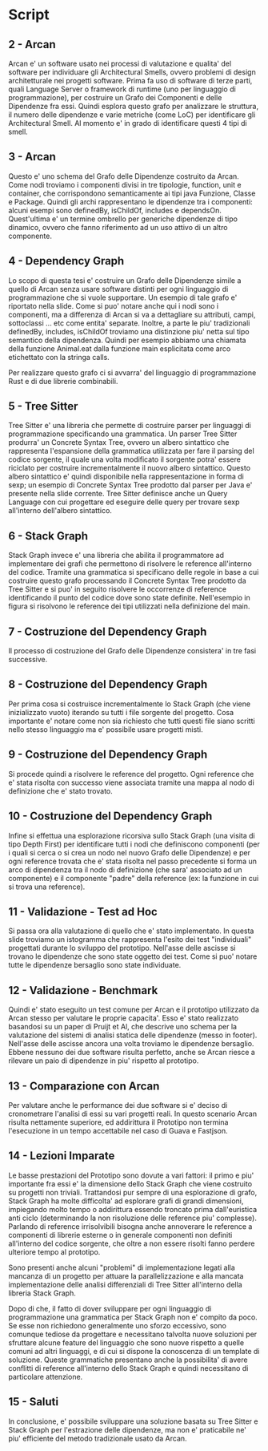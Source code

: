 # Script

## 2 - Arcan

Arcan e' un software usato nei processi di valutazione e qualita' del software per individuare gli Architectural Smells, ovvero problemi di design architetturale nei progetti software. Prima fa uso di software di terze parti, quali Language Server o framework di runtime (uno per linguaggio di programmazione), per costruire un Grafo dei Componenti e delle Dipendenze fra essi. Quindi esplora questo grafo per analizzare le struttura, il numero delle dipendenze e varie metriche (come LoC) per identificare gli Architectural Smell. Al momento e' in grado di identificare questi 4 tipi di smell.

## 3 - Arcan

Questo e' uno schema del Grafo delle Dipendenze costruito da Arcan. Come nodi troviamo i componenti divisi in tre tipologie, function, unit e container, che corrispondono semanticamente ai tipi java Funzione, Classe e Package. Quindi gli archi rappresentano le dipendenze tra i componenti: alcuni esempi sono definedBy, isChildOf, includes e dependsOn. Quest'ultima e' un termine ombrello per generiche dipendenze di tipo dinamico, ovvero che fanno riferimento ad un uso attivo di un altro componente.

## 4 - Dependency Graph

Lo scopo di questa tesi e' costruire un Grafo delle Dipendenze simile a quello di Arcan senza usare software distinti per ogni linguaggio di programmazione che si vuole supportare. Un esempio di tale grafo e' riportato nella slide. Come si puo' notare anche qui i nodi sono i componenti, ma a differenza di Arcan si va a dettagliare su attributi, campi, sottoclassi ... etc come entita' separate. Inoltre, a parte le piu' tradizionali definedBy, includes, isChildOf troviamo una distinzione piu' netta sul tipo semantico della dipendenza. Quindi per esempio abbiamo una chiamata della funzione Animal.eat dalla funzione main esplicitata come arco etichettato con la stringa calls.

Per realizzare questo grafo ci si avvarra' del linguaggio di programmazione Rust e di due librerie combinabili.

## 5 - Tree Sitter

Tree Sitter e' una libreria che permette di costruire parser per linguaggi di programmazione specificando una grammatica. Un parser Tree Sitter produrra' un Concrete Syntax Tree, ovvero un albero sintattico che rappresenta l'espansione della grammatica utilizzata per fare il parsing del codice sorgente, il quale una volta modificato il sorgente potra' essere riciclato per costruire incrementalmente il nuovo albero sintattico. Questo albero sintattico e' quindi disponibile nella rappresentazione in forma di sexp; un esempio di Concrete Syntax Tree prodotto dal parser per Java e' presente nella slide corrente. Tree Sitter definisce anche un Query Language con cui progettare ed eseguire delle query per trovare sexp all'interno dell'albero sintattico.

## 6 - Stack Graph

Stack Graph invece e' una libreria che abilita il programmatore ad implementare dei grafi che permettono di risolvere le reference all'interno del codice. Tramite una grammatica si specificano delle regole in base a cui costruire questo grafo processando il Concrete Syntax Tree prodotto da Tree Sitter e si puo' in seguito risolvere le occorrenze di reference identificando il punto del codice dove sono state definite. Nell'esempio in figura si risolvono le reference dei tipi utilizzati nella definizione del main.

## 7 - Costruzione del Dependency Graph

Il processo di costruzione del Grafo delle Dipendenze consistera' in tre fasi successive.

## 8 - Costruzione del Dependency Graph

Per prima cosa si costruisce incrementalmente lo Stack Graph (che viene inizializzato vuoto) iterando su tutti i file sorgente del progetto. Cosa importante e' notare come non sia richiesto che tutti questi file siano scritti nello stesso linguaggio ma e' possibile usare progetti misti.

## 9 - Costruzione del Dependency Graph

Si procede quindi a risolvere le reference del progetto. Ogni reference che e' stata risolta con successo viene associata tramite una mappa al nodo di definizione che e' stato trovato.

## 10 - Costruzione del Dependency Graph

Infine si effettua una esplorazione ricorsiva sullo Stack Graph (una visita di tipo Depth First) per identificare tutti i nodi che definiscono componenti (per i quali si cerca o si crea un nodo nel nuovo Grafo delle Dipendenze) e per ogni reference trovata che e' stata risolta nel passo precedente si forma un arco di dipendenza tra il nodo di definizione (che sara' associato ad un componente) e il componente "padre" della reference (ex: la funzione in cui si trova una reference).

## 11 - Validazione - Test ad Hoc

Si passa ora alla valutazione di quello che e' stato implementato. In questa slide troviamo un istogramma che rappresenta l'esito dei test "individuali" progettati durante lo sviluppo del prototipo. Nell'asse delle ascisse si trovano le dipendenze che sono state oggetto dei test. Come si puo' notare tutte le dipendenze bersaglio sono state individuate.

## 12 - Validazione - Benchmark

Quindi e' stato eseguito un test comune per Arcan e il prototipo utilizzato da Arcan stesso per valutare le proprie capacita'. Esso e' stato realizzato basandosi su un paper di Pruijt et Al, che descrive uno schema per la valutazione del sistemi di analisi statica delle dipendenze (messo in footer). Nell'asse delle ascisse ancora una volta troviamo le dipendenze bersaglio. Ebbene nessuno dei due software risulta perfetto, anche se Arcan riesce a rilevare un paio di dipendenze in piu' rispetto al prototipo.

## 13 - Comparazione con Arcan

Per valutare anche le performance dei due software si e' deciso di cronometrare l'analisi di essi su vari progetti reali. In questo scenario Arcan risulta nettamente superiore, ed addirittura il Prototipo non termina l'esecuzione in un tempo accettabile nel caso di Guava e Fastjson.

## 14 - Lezioni Imparate

Le basse prestazioni del Prototipo sono dovute a vari fattori: il primo e piu' importante fra essi e' la dimensione dello Stack Graph che viene costruito su progetti non triviali. Trattandosi pur sempre di una esplorazione di grafo, Stack Graph ha molte difficolta' ad esplorare grafi di grandi dimensioni, impiegando molto tempo o addirittura essendo troncato prima dall'euristica anti ciclo (determinando la non risoluzione delle reference piu' complesse). Parlando di reference irrisolvibili bisogna anche annoverare le reference a componenti di librerie esterne o in generale componenti non definiti all'interno del codice sorgente, che oltre a non essere risolti fanno perdere ulteriore tempo al prototipo.

Sono presenti anche alcuni "problemi" di implementazione legati alla mancanza di un progetto per attuare la parallelizzazione e alla mancata implementazione delle analisi differenziali di Tree Sitter all'interno della libreria Stack Graph.

Dopo di che, il fatto di dover sviluppare per ogni linguaggio di programmazione una grammatica per Stack Graph non e' compito da poco. Se esse non richiedono generalmente uno sforzo eccessivo, sono comunque tediose da progettare e necessitano talvolta nuove soluzioni per sfruttare alcune feature del linguaggio che sono nuove rispetto a quelle comuni ad altri linguaggi, e di cui si dispone la conoscenza di un template di soluzione. Queste grammatiche presentano anche la possibilita' di avere conflitti di reference all'interno dello Stack Graph e quindi necessitano di particolare attenzione.

## 15 - Saluti

In conclusione, e' possibile sviluppare una soluzione basata su Tree Sitter e Stack Graph per l'estrazione delle dipendenze, ma non e' praticabile ne' piu' efficiente del metodo tradizionale usato da Arcan.
